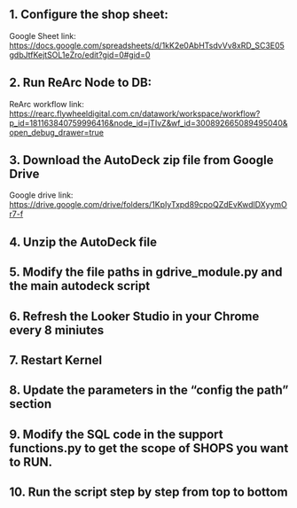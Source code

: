 ## 1. Configure the shop sheet:
Google Sheet link: https://docs.google.com/spreadsheets/d/1kK2e0AbHTsdvVv8xRD_SC3E05gdbJtfKejtSOL1eZro/edit?gid=0#gid=0

## 2. Run ReArc Node to DB:
ReArc workflow link: https://rearc.flywheeldigital.com.cn/datawork/workspace/workflow?p_id=181163840759996416&node_id=jTIvZ&wf_id=300892665089495040&open_debug_drawer=true

## 3. Download the AutoDeck zip file from Google Drive
Google drive link: https://drive.google.com/drive/folders/1KpIyTxpd89cpoQZdEvKwdlDXyymOr7-f

## 4. Unzip the AutoDeck file

## 5. Modify the file paths in gdrive_module.py and the main autodeck script

## 6. Refresh the Looker Studio in your Chrome every 8 miniutes

## 7. Restart Kernel

## 8. Update the parameters in the “config the path” section

## 9. Modify the SQL code in the support functions.py to get the scope of SHOPS you want to RUN.

## 10. Run the script step by step from top to bottom
